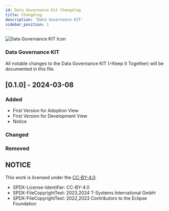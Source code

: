 ```yaml
---
id: Data Governance Kit Changelog
title: Changelog
description: 'Data Governance KIT'
sidebar_position: 1
---
```

<!--
 * Copyright (c) 2021,2023 T-Systems International GmbH
 * Copyright (c) 2021,2023 Contributors to the Eclipse Foundation
 *
 * See the NOTICE file(s) distributed with this work for additional
 * information regarding copyright ownership.
 *
 * This documentation and the accompanying materials are made available under the
 * terms of the Creative Commons Attribution 4.0 International License,  which is available at
 * https://creativecommons.org/licenses/by/4.0/legalcode.
 *
 * Unless required by applicable law or agreed to in writing, software
 * distributed under the License is distributed on an "AS IS" BASIS, WITHOUT
 * WARRANTIES OR CONDITIONS OF ANY KIND, either express or implied. See the
 * License for the specific language governing permissions and limitations
 * under the License.
 *
 * SPDX-License-Identifier: CC-BY-4.0
 ![DatGov Kit Banner](./resources/DatGovKit-Icon.png)
-->

![Data Governance KIT Icon](@site/static/img/kits/data-governance/data-governance-kit-logo.drawio.svg)

### Data Governance KIT

All notable changes to the Data Governance KIT (=Keep It Together) will be documented in this file.

## [0.1.0] - 2024-03-08

### Added

- First Version for Adoption View
- First Version for Development View
- Notice

### Changed

### Removed

## NOTICE

This work is licensed under the [CC-BY-4.0](https://creativecommons.org/licenses/by/4.0/legalcode).

- SPDX-License-Identifier: CC-BY-4.0
- SPDX-FileCopyrightText: 2023,2024 T-Systems International GmbH
- SPDX-FileCopyrightText: 2022,2023 Contributors to the Eclipse Foundation
